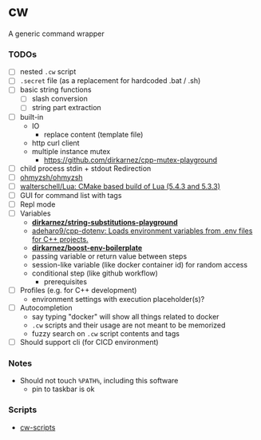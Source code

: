 cw
==
A generic command wrapper

### TODOs
- [ ] nested `.cw` script
- [ ] `.secret` file (as a replacement for hardcoded .bat / .sh)
- [ ] basic string functions
  - [ ] slash conversion
  - [ ] string part extraction
- [ ] built-in
    - IO
      - replace content (template file)
    - http curl client
    - multiple instance mutex
      - https://github.com/dirkarnez/cpp-mutex-playground
- [ ] child process stdin + stdout Redirection
- [ ] [ohmyzsh/ohmyzsh](https://github.com/ohmyzsh/ohmyzsh)
- [ ] [walterschell/Lua: CMake based build of Lua (5.4.3 and 5.3.3)](https://github.com/walterschell/Lua)
- [ ] GUI for command list with tags
- [ ] Repl mode
- [ ] Variables
  - [**dirkarnez/string-substitutions-playground**](https://github.com/dirkarnez/string-substitutions-playground)
  - [adeharo9/cpp-dotenv: Loads environment variables from .env files for C++ projects.](https://github.com/adeharo9/cpp-dotenv#variable-resolution)
  - [**dirkarnez/boost-env-boilerplate**](https://github.com/dirkarnez/boost-env-boilerplate)
  - passing variable or return value between steps
  - session-like variable (like docker container id) for random access
  - conditional step (like github workflow)
    - prerequisites
- [ ] Profiles (e.g. for C++ development) 
  - environment settings with execution placeholder(s)?
- [ ] Autocompletion
  - say typing "docker" will show all things related to docker
  - `.cw` scripts and their usage are not meant to be memorized
  - fuzzy search on `.cw` script contents and tags 
- [ ] Should support cli (for CICD environment)

### Notes
- Should not touch `%PATH%`, including this software
  - pin to taskbar is ok

### Scripts
- [cw-scripts](https://github.com/dirkarnez/cw-scripts)
